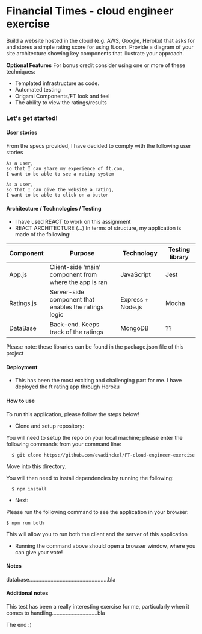 # Financial Times - cloud engineer exercise

Build a website hosted in the cloud (e.g. AWS, Google, Heroku) that asks for and stores a simple rating score for using ft.com.
Provide a diagram of your site architecture showing key components that illustrate your approach.

__Optional Features__
For bonus credit consider using one or more of these techniques:
- Templated infrastructure as code.
- Automated testing
- Origami Components/FT look and feel
- The ability to view the ratings/results


### Let's get started!

#### User stories

From the specs provided, I have decided to comply with the following user stories

```
As a user,
so that I can share my experience of ft.com,
I want to be able to see a rating system
```
```
As a user,
so that I can give the website a rating,
I want to be able to click on a button
```


#### Architecture / Technologies / Testing

- I have used REACT to work on this assignment
- REACT ARCHITECTURE (...)    In terms of structure, my application is made of the following:

Component      | Purpose                | Technology | Testing library
------------ | -------------------------- | ------------ |---------
App.js| Client-side 'main' component from where the app is ran | JavaScript | Jest
Ratings.js| Server-side component that enables the ratings logic | Express + Node.js | Mocha
DataBase | Back-end. Keeps track of the ratings | MongoDB | ??

Please note: these libraries can be found in the package.json file of this project


#### Deployment

- This has been the most exciting and challenging part for me.
I have deployed the ft rating app through Heroku



#### How to use
To run this application, please follow the steps below!

- Clone and setup repository:

You will need to setup the repo on your local machine; please enter the following commands from your command line:

```
  $ git clone https://github.com/evadinckel/FT-cloud-engineer-exercise
```
Move into this directory.

You will then need to install dependencies by running the following:
```
  $ npm install
```
- Next:

Please run the following command to see the application in your browser:
```
$ npm run both
```
This will allow you to run both the client and the server of this application

- Running the command above should open a browser window, where you can give your vote!


#### Notes
database....................................................bla




#### Additional notes

This test has been a really interesting exercise for me, particularly when it comes to handling..............................bla





The end :)
